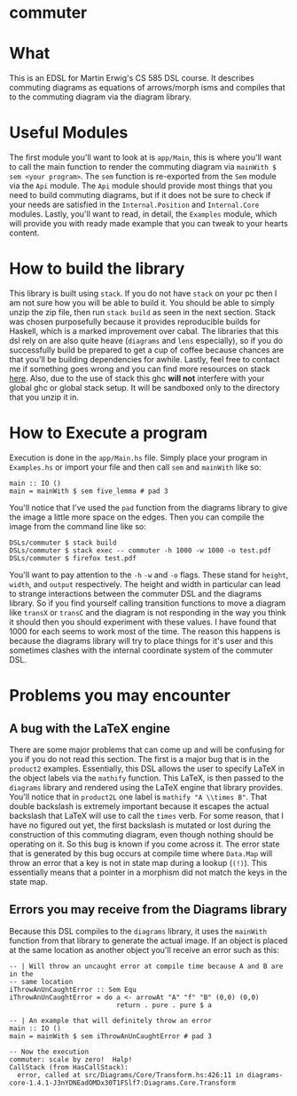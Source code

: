 # commuter

# What
This is an EDSL for Martin Erwig's CS 585 DSL course. It describes commuting
diagrams as equations of arrows/morph isms and compiles that to the commuting
diagram via the diagram library.

# Useful Modules
The first module you'll want to look at is `app/Main`, this is where you'll want
to call the main function to render the commuting diagram via `mainWith $ sem
<your program>`. The `sem` function is re-exported from the `Sem` module via the
`Api` module. The `Api` module should provide most things that you need to build
commuting diagrams, but if it does not be sure to check if your needs are
satisfied in the `Internal.Position` and `Internal.Core` modules. Lastly, you'll
want to read, in detail, the `Examples` module, which will provide you with
ready made example that you can tweak to your hearts content.

# How to build the library
This library is built using `stack`. If you do not have `stack` on your pc then
I am not sure how you will be able to build it. You should be able to simply
unzip the zip file, then run `stack build` as seen in the next section. Stack
was chosen purposefully because it provides reproducible builds for Haskell,
which is a marked improvement over cabal. The libraries that this dsl rely on
are also quite heave (`diagrams` and `lens` especially), so if you do
successfully build be prepared to get a cup of coffee because chances are that
you'll be building dependencies for awhile. Lastly, feel free to contact me if
something goes wrong and you can find more resources on stack
[here](http://groups.engr.oregonstate.edu/fpc/tutorials/stackOverview.html).
Also, due to the use of stack this ghc **will not** interfere with your global
ghc or global stack setup. It will be sandboxed only to the directory that you
unzip it in.

# How to Execute a program
Execution is done in the `app/Main.hs` file. Simply place your program in `Examples.hs` or import your file and then call `sem` and `mainWith` like so:

```
main :: IO ()
main = mainWith $ sem five_lemma # pad 3
```

You'll notice that I've used the `pad` function from the diagrams library to
give the image a little more space on the edges. Then you can compile the image
from the command line like so:

```
DSLs/commuter $ stack build
DSLs/commuter $ stack exec -- commuter -h 1000 -w 1000 -o test.pdf
DSLs/commuter $ firefox test.pdf
```
You'll want to pay attention to the `-h` `-w` and `-o` flags.
These stand for `height`, `width`, and `output` respectively.
The height and width in particular can lead to strange interactions between the
commuter DSL and the diagrams library. So if you find yourself calling
transition functions to move a diagram like `transX` or `transC` and the diagram
is not responding in the way you think it should then you should experiment with
these values. I have found that 1000 for each seems to work most of the time.
The reason this happens is because the diagrams library will try to place things
for it's user and this sometimes clashes with the internal coordinate system of
the commuter DSL.


# Problems you may encounter
## A bug with the LaTeX engine
There are some major problems that can come up and will be confusing for you if
you do not read this section. The first is a major bug that is in the `product2`
examples. Essentially, this DSL allows the user to specify LaTeX in the object
labels via the `mathify` function. This LaTeX, is then passed to the `diagrams`
library and rendered using the LaTeX engine that library provides. You'll notice
that in `product2L` one label is `mathify "A \\times B"`. That double backslash
is extremely important because it escapes the actual backslash that LaTeX will
use to call the `times` verb. For some reason, that I have no figured out yet,
the first backslash is mutated or lost during the construction of this commuting
diagram, even though nothing should be operating on it. So this bug is known if
you come across it. The error state that is generated by this bug occurs at
compile time where `Data.Map` will throw an error that a key is not in state map
during a lookup (`(!)`). This essentially means that a pointer in a morphism did
not match the keys in the state map.

## Errors you may receive from the Diagrams library
Because this DSL compiles to the `diagrams` library, it uses the `mainWith`
function from that library to generate the actual image. If an object is placed
at the same location as another object you'll receive an error such as this:
```
-- | Will throw an uncaught error at compile time because A and B are in the
-- same location
iThrowAnUnCaughtError :: Sem Equ
iThrowAnUnCaughtError = do a <- arrowAt "A" "f" "B" (0,0) (0,0)
                           return . pure . pure $ a

-- | An example that will definitely throw an error
main :: IO ()
main = mainWith $ sem iThrowAnUnCaughtError # pad 3

-- Now the execution
commuter: scale by zero!  Halp!
CallStack (from HasCallStack):
  error, called at src/Diagrams/Core/Transform.hs:426:11 in diagrams-core-1.4.1-J3nYDNEadOMDx30T1FSlf7:Diagrams.Core.Transform
```
